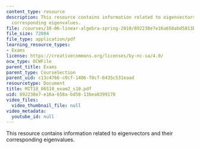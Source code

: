 ```yaml
---
content_type: resource
description: This resource contains information related to eigenvectors and their
  corresponding eigenvalues.
file: /courses/18-06-linear-algebra-spring-2010/892238e7e16a658abd5813bea8399170_MIT18_06S10_exam2_s10.pdf
file_size: 72004
file_type: application/pdf
learning_resource_types:
- Exams
license: https://creativecommons.org/licenses/by-nc-sa/4.0/
ocw_type: OCWFile
parent_title: Exams
parent_type: CourseSection
parent_uid: c13c4766-c0cf-1486-f0cf-6435c531eaad
resourcetype: Document
title: MIT18_06S10_exam2_s10.pdf
uid: 892238e7-e16a-658a-bd58-13bea8399170
video_files:
  video_thumbnail_file: null
video_metadata:
  youtube_id: null
---
```

This resource contains information related to eigenvectors and their corresponding eigenvalues.